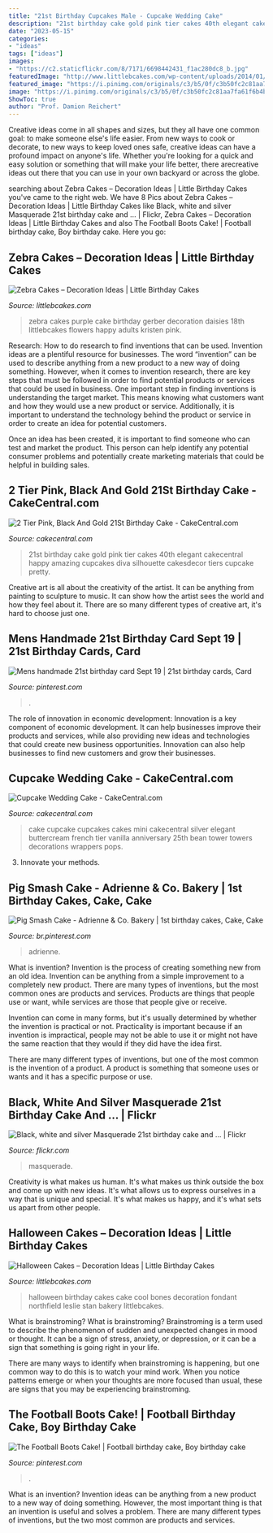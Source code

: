 ```yaml
---
title: "21st Birthday Cupcakes Male - Cupcake Wedding Cake"
description: "21st birthday cake gold pink tier cakes 40th elegant cakecentral happy amazing cupcakes diva silhouette cakesdecor tiers cupcake pretty"
date: "2023-05-15"
categories:
- "ideas"
tags: ["ideas"]
images:
- "https://c2.staticflickr.com/8/7171/6698442431_f1ac280dc8_b.jpg"
featuredImage: "http://www.littlebcakes.com/wp-content/uploads/2014/01/Zebra-Cake.jpg"
featured_image: "https://i.pinimg.com/originals/c3/b5/0f/c3b50fc2c81aa7fa61f6b4bee0ef6b32.jpg"
image: "https://i.pinimg.com/originals/c3/b5/0f/c3b50fc2c81aa7fa61f6b4bee0ef6b32.jpg"
ShowToc: true
author: "Prof. Damion Reichert"
---
```



Creative ideas come in all shapes and sizes, but they all have one common goal: to make someone else's life easier. From new ways to cook or decorate, to new ways to keep loved ones safe, creative ideas can have a profound impact on anyone's life. Whether you're looking for a quick and easy solution or something that will make your life better, there arecreative ideas out there that you can use in your own backyard or across the globe.

	

		
searching about Zebra Cakes – Decoration Ideas | Little Birthday Cakes you've came to the right web. We have 8 Pics about Zebra Cakes – Decoration Ideas | Little Birthday Cakes like Black, white and silver Masquerade 21st birthday cake and … | Flickr, Zebra Cakes – Decoration Ideas | Little Birthday Cakes and also The Football Boots Cake! | Football birthday cake, Boy birthday cake. Here you go:
		
    
## Zebra Cakes – Decoration Ideas | Little Birthday Cakes

<img loading=lazy src="http://www.littlebcakes.com/wp-content/uploads/2014/01/Zebra-Cake.jpg" onerror="this.onerror=null;this.src='https://tse3.mm.bing.net/th?id=OIP.kr0sYMheLaNHevl38VoYQAHaJ4&amp;pid=15.1';" alt="Zebra Cakes – Decoration Ideas | Little Birthday Cakes">

_Source: littlebcakes.com_

>zebra cakes purple cake birthday gerber decoration daisies 18th littlebcakes flowers happy adults kristen pink. 

	

Research: How to do research to find inventions that can be used.
Invention ideas are a plentiful resource for businesses. The word “invention” can be used to describe anything from a new product to a new way of doing something. However, when it comes to invention research, there are key steps that must be followed in order to find potential products or services that could be used in business. 
One important step in finding inventions is understanding the target market. This means knowing what customers want and how they would use a new product or service. Additionally, it is important to understand the technology behind the product or service in order to create an idea for potential customers. 

Once an idea has been created, it is important to find someone who can test and market the product. This person can help identify any potential consumer problems and potentially create marketing materials that could be helpful in building sales.

    
## 2 Tier Pink, Black And Gold 21St Birthday Cake - CakeCentral.com

<img loading=lazy src="https://cdn001.cakecentral.com/gallery/2015/03/900_871426ibVi_2-tier-pink-black-and-gold-21st-birthday-cake.jpg" onerror="this.onerror=null;this.src='https://tse2.mm.bing.net/th?id=OIP.brMpZsp8vFlxRc4INbLW_gHaNV&amp;pid=15.1';" alt="2 Tier Pink, Black And Gold 21St Birthday Cake - CakeCentral.com">

_Source: cakecentral.com_

>21st birthday cake gold pink tier cakes 40th elegant cakecentral happy amazing cupcakes diva silhouette cakesdecor tiers cupcake pretty. 

	

Creative art is all about the creativity of the artist. It can be anything from painting to sculpture to music. It can show how the artist sees the world and how they feel about it. There are so many different types of creative art, it's hard to choose just one.

    
## Mens Handmade 21st Birthday Card Sept 19 | 21st Birthday Cards, Card

<img loading=lazy src="https://i.pinimg.com/originals/c3/b5/0f/c3b50fc2c81aa7fa61f6b4bee0ef6b32.jpg" onerror="this.onerror=null;this.src='https://tse4.mm.bing.net/th?id=OIP.Jxz0WqNiaX962KgKgILXdQHaJ4&amp;pid=15.1';" alt="Mens handmade 21st birthday card Sept 19 | 21st birthday cards, Card">

_Source: pinterest.com_

>. 

	

The role of innovation in economic development:
Innovation is a key component of economic development. It can help businesses improve their products and services, while also providing new ideas and technologies that could create new business opportunities. Innovation can also help businesses to find new customers and grow their businesses.

    
## Cupcake Wedding Cake - CakeCentral.com

<img loading=lazy src="https://cdn001.cakecentral.com/gallery/2015/03/900_7401306a5Q_cupcake-wedding-cake.jpg" onerror="this.onerror=null;this.src='https://tse2.mm.bing.net/th?id=OIP.gbcyagdeTtNCQ4u_a5uwOgHaMX&amp;pid=15.1';" alt="Cupcake Wedding Cake - CakeCentral.com">

_Source: cakecentral.com_

>cake cupcake cupcakes cakes mini cakecentral silver elegant buttercream french tier vanilla anniversary 25th bean tower towers decorations wrappers pops. 

	

3. Innovate your methods.

    
## Pig Smash Cake - Adrienne &amp; Co. Bakery | 1st Birthday Cakes, Cake, Cake

<img loading=lazy src="https://i.pinimg.com/736x/26/bf/14/26bf1437ea9bc2460e6c43251553ea03.jpg" onerror="this.onerror=null;this.src='https://tse2.mm.bing.net/th?id=OIP.ZUXrL3UHBPeLjPdJIVYzvAHaJ3&amp;pid=15.1';" alt="Pig Smash Cake - Adrienne &amp; Co. Bakery | 1st birthday cakes, Cake, Cake">

_Source: br.pinterest.com_

>adrienne. 

	

What is invention?
Invention is the process of creating something new from an old idea. Invention can be anything from a simple improvement to a completely new product. 
There are many types of inventions, but the most common ones are products and services. Products are things that people use or want, while services are those that people give or receive. 

Invention can come in many forms, but it's usually determined by whether the invention is practical or not. Practicality is important because if an invention is impractical, people may not be able to use it or might not have the same reaction that they would if they did have the idea first. 

There are many different types of inventions, but one of the most common is the invention of a product. A product is something that someone uses or wants and it has a specific purpose or use.

    
## Black, White And Silver Masquerade 21st Birthday Cake And … | Flickr

<img loading=lazy src="https://c2.staticflickr.com/8/7171/6698442431_f1ac280dc8_b.jpg" onerror="this.onerror=null;this.src='https://tse3.mm.bing.net/th?id=OIP.KwiWH4sOhJ4Kh7bkm91KpgHaJ4&amp;pid=15.1';" alt="Black, white and silver Masquerade 21st birthday cake and … | Flickr">

_Source: flickr.com_

>masquerade. 

	

Creativity is what makes us human. It's what makes us think outside the box and come up with new ideas. It's what allows us to express ourselves in a way that is unique and special. It's what makes us happy, and it's what sets us apart from other people.

    
## Halloween Cakes – Decoration Ideas | Little Birthday Cakes

<img loading=lazy src="http://www.littlebcakes.com/wp-content/uploads/2013/08/Halloween-Birthday-Cakes.jpg" onerror="this.onerror=null;this.src='https://tse1.mm.bing.net/th?id=OIP.DBxsuzLYPrIKylJBVhWPAgHaHL&amp;pid=15.1';" alt="Halloween Cakes – Decoration Ideas | Little Birthday Cakes">

_Source: littlebcakes.com_

>halloween birthday cakes cake cool bones decoration fondant northfield leslie stan bakery littlebcakes. 

	

What is brainstroming?
What is brainstroming?
 Brainstroming is a term used to describe the phenomenon of sudden and unexpected changes in mood or thought. It can be a sign of stress, anxiety, or depression, or it can be a sign that something is going right in your life.

There are many ways to identify when brainstroming is happening, but one common way to do this is to watch your mind work. When you notice patterns emerge or when your thoughts are more focused than usual, these are signs that you may be experiencing brainstroming.

    
## The Football Boots Cake! | Football Birthday Cake, Boy Birthday Cake

<img loading=lazy src="https://i.pinimg.com/736x/d8/08/18/d8081808e68a94aa16ad403f95443671.jpg" onerror="this.onerror=null;this.src='https://tse1.mm.bing.net/th?id=OIP.TD_Chw8tjOlDKpkdBkgoDgHaJ4&amp;pid=15.1';" alt="The Football Boots Cake! | Football birthday cake, Boy birthday cake">

_Source: pinterest.com_

>. 

	

What is an invention?
Invention ideas can be anything from a new product to a new way of doing something. However, the most important thing is that an invention is useful and solves a problem. There are many different types of inventions, but the two most common are products and services.

